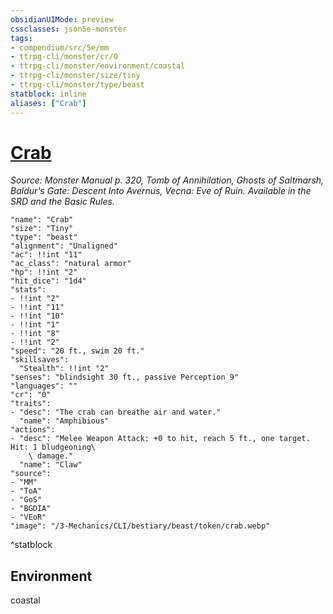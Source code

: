 ```yaml
---
obsidianUIMode: preview
cssclasses: json5e-monster
tags:
- compendium/src/5e/mm
- ttrpg-cli/monster/cr/0
- ttrpg-cli/monster/environment/coastal
- ttrpg-cli/monster/size/tiny
- ttrpg-cli/monster/type/beast
statblock: inline
aliases: ["Crab"]
---
```

# [Crab](3-Mechanics\CLI\bestiary\beast/crab.md)
*Source: Monster Manual p. 320, Tomb of Annihilation, Ghosts of Saltmarsh, Baldur's Gate: Descent Into Avernus, Vecna: Eve of Ruin. Available in the SRD and the Basic Rules.*  

```statblock
"name": "Crab"
"size": "Tiny"
"type": "beast"
"alignment": "Unaligned"
"ac": !!int "11"
"ac_class": "natural armor"
"hp": !!int "2"
"hit_dice": "1d4"
"stats":
- !!int "2"
- !!int "11"
- !!int "10"
- !!int "1"
- !!int "8"
- !!int "2"
"speed": "20 ft., swim 20 ft."
"skillsaves":
  "Stealth": !!int "2"
"senses": "blindsight 30 ft., passive Perception 9"
"languages": ""
"cr": "0"
"traits":
- "desc": "The crab can breathe air and water."
  "name": "Amphibious"
"actions":
- "desc": "Melee Weapon Attack: +0 to hit, reach 5 ft., one target. Hit: 1 bludgeoning\
    \ damage."
  "name": "Claw"
"source":
- "MM"
- "ToA"
- "GoS"
- "BGDIA"
- "VEoR"
"image": "/3-Mechanics/CLI/bestiary/beast/token/crab.webp"
```
^statblock

## Environment

coastal
